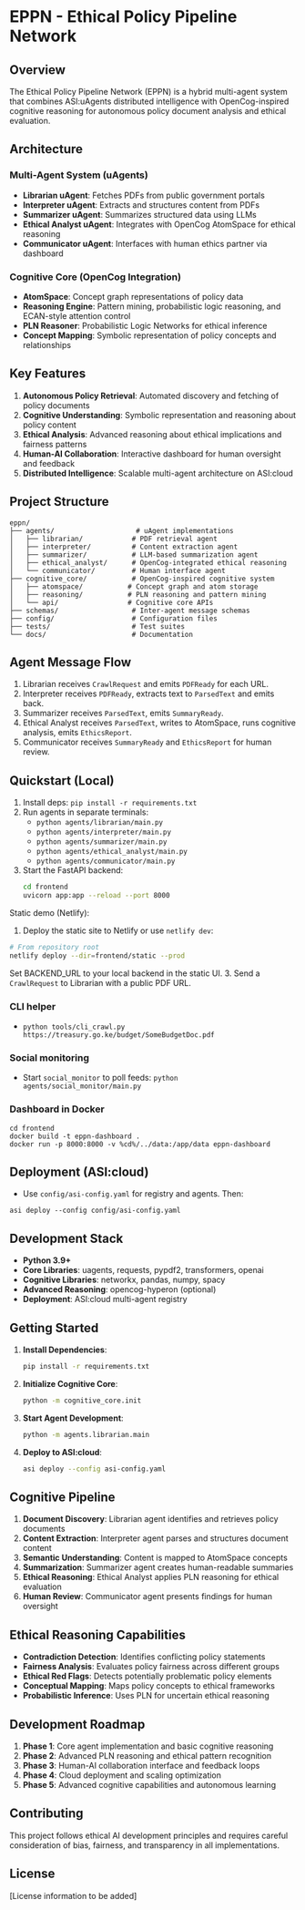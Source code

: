 # EPPN - Ethical Policy Pipeline Network

## Overview

The Ethical Policy Pipeline Network (EPPN) is a hybrid multi-agent system that combines ASI:uAgents distributed intelligence with OpenCog-inspired cognitive reasoning for autonomous policy document analysis and ethical evaluation.

## Architecture

### Multi-Agent System (uAgents)
- **Librarian uAgent**: Fetches PDFs from public government portals
- **Interpreter uAgent**: Extracts and structures content from PDFs
- **Summarizer uAgent**: Summarizes structured data using LLMs
- **Ethical Analyst uAgent**: Integrates with OpenCog AtomSpace for ethical reasoning
- **Communicator uAgent**: Interfaces with human ethics partner via dashboard

### Cognitive Core (OpenCog Integration)
- **AtomSpace**: Concept graph representations of policy data
- **Reasoning Engine**: Pattern mining, probabilistic logic reasoning, and ECAN-style attention control
- **PLN Reasoner**: Probabilistic Logic Networks for ethical inference
- **Concept Mapping**: Symbolic representation of policy concepts and relationships

## Key Features

1. **Autonomous Policy Retrieval**: Automated discovery and fetching of policy documents
2. **Cognitive Understanding**: Symbolic representation and reasoning about policy content
3. **Ethical Analysis**: Advanced reasoning about ethical implications and fairness patterns
4. **Human-AI Collaboration**: Interactive dashboard for human oversight and feedback
5. **Distributed Intelligence**: Scalable multi-agent architecture on ASI:cloud

## Project Structure

```
eppn/
├── agents/                    # uAgent implementations
│   ├── librarian/            # PDF retrieval agent
│   ├── interpreter/          # Content extraction agent
│   ├── summarizer/           # LLM-based summarization agent
│   ├── ethical_analyst/      # OpenCog-integrated ethical reasoning
│   └── communicator/         # Human interface agent
├── cognitive_core/           # OpenCog-inspired cognitive system
│   ├── atomspace/           # Concept graph and atom storage
│   ├── reasoning/           # PLN reasoning and pattern mining
│   └── api/                 # Cognitive core APIs
├── schemas/                  # Inter-agent message schemas
├── config/                   # Configuration files
├── tests/                    # Test suites
└── docs/                     # Documentation
```

## Agent Message Flow

1. Librarian receives `CrawlRequest` and emits `PDFReady` for each URL.
2. Interpreter receives `PDFReady`, extracts text to `ParsedText` and emits back.
3. Summarizer receives `ParsedText`, emits `SummaryReady`.
4. Ethical Analyst receives `ParsedText`, writes to AtomSpace, runs cognitive analysis, emits `EthicsReport`.
5. Communicator receives `SummaryReady` and `EthicsReport` for human review.

## Quickstart (Local)

1. Install deps: `pip install -r requirements.txt`
2. Run agents in separate terminals:
   - `python agents/librarian/main.py`
   - `python agents/interpreter/main.py`
   - `python agents/summarizer/main.py`
   - `python agents/ethical_analyst/main.py`
   - `python agents/communicator/main.py`
3. Start the FastAPI backend:
   ```bash
   cd frontend
   uvicorn app:app --reload --port 8000
   ```

Static demo (Netlify):

1. Deploy the static site to Netlify or use `netlify dev`:

```bash
# From repository root
netlify deploy --dir=frontend/static --prod
```

Set BACKEND_URL to your local backend in the static UI.
3. Send a `CrawlRequest` to Librarian with a public PDF URL.

### CLI helper

- `python tools/cli_crawl.py https://treasury.go.ke/budget/SomeBudgetDoc.pdf`

### Social monitoring

- Start `social_monitor` to poll feeds: `python agents/social_monitor/main.py`

### Dashboard in Docker

```
cd frontend
docker build -t eppn-dashboard .
docker run -p 8000:8000 -v %cd%/../data:/app/data eppn-dashboard
```

## Deployment (ASI:cloud)

- Use `config/asi-config.yaml` for registry and agents. Then:
```
asi deploy --config config/asi-config.yaml
```

## Development Stack

- **Python 3.9+**
- **Core Libraries**: uagents, requests, pypdf2, transformers, openai
- **Cognitive Libraries**: networkx, pandas, numpy, spacy
- **Advanced Reasoning**: opencog-hyperon (optional)
- **Deployment**: ASI:cloud multi-agent registry

## Getting Started

1. **Install Dependencies**:
   ```bash
   pip install -r requirements.txt
   ```

2. **Initialize Cognitive Core**:
   ```bash
   python -m cognitive_core.init
   ```

3. **Start Agent Development**:
   ```bash
   python -m agents.librarian.main
   ```

4. **Deploy to ASI:cloud**:
   ```bash
   asi deploy --config asi-config.yaml
   ```

## Cognitive Pipeline

1. **Document Discovery**: Librarian agent identifies and retrieves policy documents
2. **Content Extraction**: Interpreter agent parses and structures document content
3. **Semantic Understanding**: Content is mapped to AtomSpace concepts
4. **Summarization**: Summarizer agent creates human-readable summaries
5. **Ethical Reasoning**: Ethical Analyst applies PLN reasoning for ethical evaluation
6. **Human Review**: Communicator agent presents findings for human oversight

## Ethical Reasoning Capabilities

- **Contradiction Detection**: Identifies conflicting policy statements
- **Fairness Analysis**: Evaluates policy fairness across different groups
- **Ethical Red Flags**: Detects potentially problematic policy elements
- **Conceptual Mapping**: Maps policy concepts to ethical frameworks
- **Probabilistic Inference**: Uses PLN for uncertain ethical reasoning

## Development Roadmap

1. **Phase 1**: Core agent implementation and basic cognitive reasoning
2. **Phase 2**: Advanced PLN reasoning and ethical pattern recognition
3. **Phase 3**: Human-AI collaboration interface and feedback loops
4. **Phase 4**: Cloud deployment and scaling optimization
5. **Phase 5**: Advanced cognitive capabilities and autonomous learning

## Contributing

This project follows ethical AI development principles and requires careful consideration of bias, fairness, and transparency in all implementations.

## License

[License information to be added]
